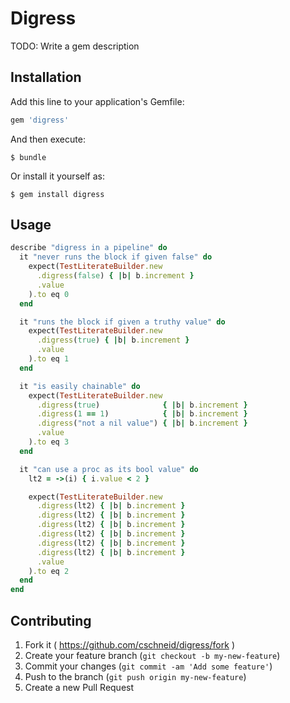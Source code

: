 # Digress

TODO: Write a gem description

## Installation

Add this line to your application's Gemfile:

```ruby
gem 'digress'
```

And then execute:

    $ bundle

Or install it yourself as:

    $ gem install digress

## Usage

```ruby
describe "digress in a pipeline" do
  it "never runs the block if given false" do
    expect(TestLiterateBuilder.new
      .digress(false) { |b| b.increment }
      .value
    ).to eq 0
  end

  it "runs the block if given a truthy value" do
    expect(TestLiterateBuilder.new
      .digress(true) { |b| b.increment }
      .value
    ).to eq 1
  end

  it "is easily chainable" do
    expect(TestLiterateBuilder.new
      .digress(true)              { |b| b.increment }
      .digress(1 == 1)            { |b| b.increment }
      .digress("not a nil value") { |b| b.increment }
      .value
    ).to eq 3
  end

  it "can use a proc as its bool value" do
    lt2 = ->(i) { i.value < 2 }

    expect(TestLiterateBuilder.new
      .digress(lt2) { |b| b.increment }
      .digress(lt2) { |b| b.increment }
      .digress(lt2) { |b| b.increment }
      .digress(lt2) { |b| b.increment }
      .digress(lt2) { |b| b.increment }
      .digress(lt2) { |b| b.increment }
      .value
    ).to eq 2
  end
end
```

## Contributing

1. Fork it ( https://github.com/cschneid/digress/fork )
2. Create your feature branch (`git checkout -b my-new-feature`)
3. Commit your changes (`git commit -am 'Add some feature'`)
4. Push to the branch (`git push origin my-new-feature`)
5. Create a new Pull Request
